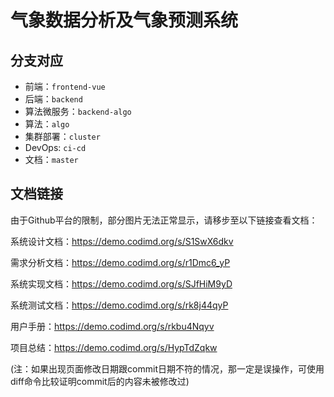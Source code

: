 # 气象数据分析及气象预测系统

## 分支对应

- 前端：`frontend-vue`
- 后端：`backend`
- 算法微服务：`backend-algo`
- 算法：`algo`
- 集群部署：`cluster`
- DevOps: `ci-cd`
- 文档：`master`

## 文档链接

由于Github平台的限制，部分图片无法正常显示，请移步至以下链接查看文档：

系统设计文档：https://demo.codimd.org/s/S1SwX6dkv

需求分析文档：https://demo.codimd.org/s/r1Dmc6_yP

系统实现文档：https://demo.codimd.org/s/SJfHiM9yD

系统测试文档：https://demo.codimd.org/s/rk8j44qyP

用户手册：https://demo.codimd.org/s/rkbu4Nqyv

项目总结：https://demo.codimd.org/s/HypTdZqkw

(注：如果出现页面修改日期跟commit日期不符的情况，那一定是误操作，可使用diff命令比较证明commit后的内容未被修改过)